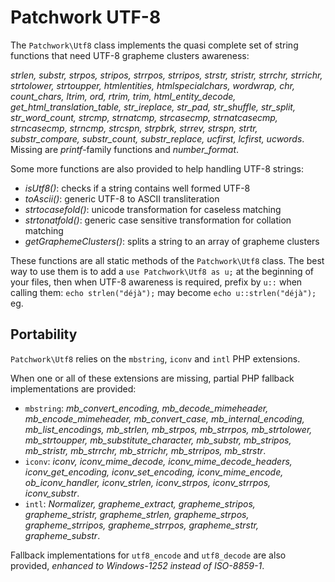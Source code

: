 Patchwork UTF-8
===============

The `Patchwork\Utf8` class implements the quasi complete set of string functions
that need UTF-8 grapheme clusters awareness:

*strlen, substr, strpos, stripos, strrpos, strripos, strstr, stristr, strrchr,
strrichr, strtolower, strtoupper, htmlentities, htmlspecialchars, wordwrap, chr,
count_chars, ltrim, ord, rtrim, trim, html_entity_decode,
get_html_translation_table, str_ireplace, str_pad, str_shuffle, str_split,
str_word_count, strcmp, strnatcmp, strcasecmp, strnatcasecmp, strncasecmp,
strncmp, strcspn, strpbrk, strrev, strspn, strtr, substr_compare, substr_count,
substr_replace, ucfirst, lcfirst, ucwords*.
Missing are *printf*-family functions and *number_format*.

Some more functions are also provided to help handling UTF-8 strings:

- *isUtf8()*: checks if a string contains well formed UTF-8
- *toAscii()*: generic UTF-8 to ASCII transliteration
- *strtocasefold()*: unicode transformation for caseless matching
- *strtonatfold()*: generic case sensitive transformation for collation matching
- *getGraphemeClusters()*: splits a string to an array of grapheme clusters

These functions are all static methods of the `Patchwork\Utf8` class. The best
way to use them is to add a `use Patchwork\Utf8 as u;` at the beginning of your
files, then when UTF-8 awareness is required, prefix by `u::` when calling them:
`echo strlen("déjà");` may become `echo u::strlen("déjà");` eg.

Portability
-----------

`Patchwork\Utf8` relies on the `mbstring`, `iconv` and `intl` PHP extensions.

When one or all of these extensions are missing, partial PHP fallback
implementations are provided:

- `mbstring`: *mb_convert_encoding, mb_decode_mimeheader, mb_encode_mimeheader,
  mb_convert_case, mb_internal_encoding, mb_list_encodings, mb_strlen,
  mb_strpos, mb_strrpos, mb_strtolower, mb_strtoupper, mb_substitute_character,
  mb_substr, mb_stripos, mb_stristr, mb_strrchr, mb_strrichr, mb_strripos,
  mb_strstr*.
- `iconv`: *iconv, iconv_mime_decode, iconv_mime_decode_headers,
  iconv_get_encoding, iconv_set_encoding, iconv_mime_encode, ob_iconv_handler,
  iconv_strlen, iconv_strpos, iconv_strrpos, iconv_substr*.
- `intl`: *Normalizer, grapheme_extract, grapheme_stripos, grapheme_stristr,
  grapheme_strlen, grapheme_strpos, grapheme_strripos, grapheme_strrpos,
  grapheme_strstr, grapheme_substr*.

Fallback implementations for `utf8_encode` and `utf8_decode` are also provided,
*enhanced to Windows-1252 instead of ISO-8859-1*.
